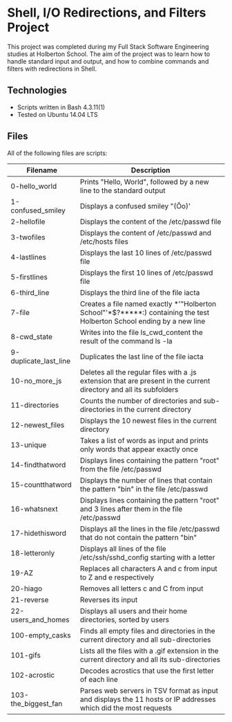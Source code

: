 # Shell, I/O Redirections, and Filters Project

This project was completed during my Full Stack Software Engineering studies at Holberton School. The aim of the project was to learn how to handle standard input and output, and how to combine commands and filters with redirections in Shell.

## Technologies
- Scripts written in Bash 4.3.11(1)
- Tested on Ubuntu 14.04 LTS

## Files
All of the following files are scripts:

| Filename                 | Description                                                                                          |
|--------------------------|------------------------------------------------------------------------------------------------------|
| 0-hello_world            | Prints "Hello, World", followed by a new line to the standard output                                 |
| 1-confused_smiley        | Displays a confused smiley "(Ôo)'                                                                    |
| 2-hellofile              | Displays the content of the /etc/passwd file                                                         |
| 3-twofiles               | Displays the content of /etc/passwd and /etc/hosts files                                             |
| 4-lastlines              | Displays the last 10 lines of /etc/passwd file                                                       |
| 5-firstlines             | Displays the first 10 lines of /etc/passwd file                                                      |
| 6-third_line             | Displays the third line of the file iacta                                                             |
| 7-file                   | Creates a file named exactly *\'"Holberton School"'\*$?*****:) containing the test Holberton School ending by a new line |
| 8-cwd_state              | Writes into the file ls_cwd_content the result of the command ls -la                                 |
| 9-duplicate_last_line    | Duplicates the last line of the file iacta                                                            |
| 10-no_more_js            | Deletes all the regular files with a .js extension that are present in the current directory and all its subfolders |
| 11-directories           | Counts the number of directories and sub-directories in the current directory                        |
| 12-newest_files          | Displays the 10 newest files in the current directory                                                |
| 13-unique                | Takes a list of words as input and prints only words that appear exactly once                         |
| 14-findthatword          | Displays lines containing the pattern "root" from the file /etc/passwd                               |
| 15-countthatword         | Displays the number of lines that contain the pattern "bin" in the file /etc/passwd                  |
| 16-whatsnext             | Displays lines containing the pattern "root" and 3 lines after them in the file /etc/passwd          |
| 17-hidethisword          | Displays all the lines in the file /etc/passwd that do not contain the pattern "bin"                 |
| 18-letteronly            | Displays all lines of the file /etc/ssh/sshd_config starting with a letter                            |
| 19-AZ                    | Replaces all characters A and c from input to Z and e respectively                                    |
| 20-hiago                 | Removes all letters c and C from input                                                               |
| 21-reverse               | Reverses its input                                                                                   |
| 22-users_and_homes       | Displays all users and their home directories, sorted by users                                        |
| 100-empty_casks          | Finds all empty files and directories in the current directory and all sub-directories               |
| 101-gifs                 | Lists all the files with a .gif extension in the current directory and all its sub-directories       |
| 102-acrostic             | Decodes acrostics that use the first letter of each line                                              |
| 103-the_biggest_fan      | Parses web servers in TSV format as input and displays the 11 hosts or IP addresses which did the most requests |
